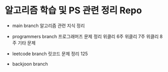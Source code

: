 # 알고리즘 학습 및 PS 관련 정리 Repo

- main branch
  알고리즘 관련 지식 정리

- programmers branch
  프로그래머즈 문제 정리
  위클리 6주
  위클리 7주
  위클리 8주
  기타 문제
- leetcode branch
  릿코드 문제 정리
  125

- backjoon branch
